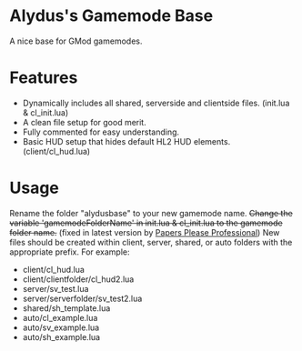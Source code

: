 # Alydus's Gamemode Base
A nice base for GMod gamemodes.

# Features
- Dynamically includes all shared, serverside and clientside files. (init.lua & cl_init.lua)
- A clean file setup for good merit.
- Fully commented for easy understanding.
- Basic HUD setup that hides default HL2 HUD elements. (client/cl_hud.lua)

# Usage
Rename the folder "alydusbase" to your new gamemode name. ~~Change the variable 'gamemodeFolderName' in init.lua & cl_init.lua to the gamemode folder name.~~ (fixed in latest version by [Papers Please Professional](https://github.com/jorjic))  New files should be created within client, server, shared, or auto folders with the appropriate prefix. For example:

  * client/cl_hud.lua
  * client/clientfolder/cl_hud2.lua
  * server/sv_test.lua
  * server/serverfolder/sv_test2.lua
  * shared/sh_template.lua
  * auto/cl_example.lua
  * auto/sv_example.lua
  * auto/sh_example.lua
